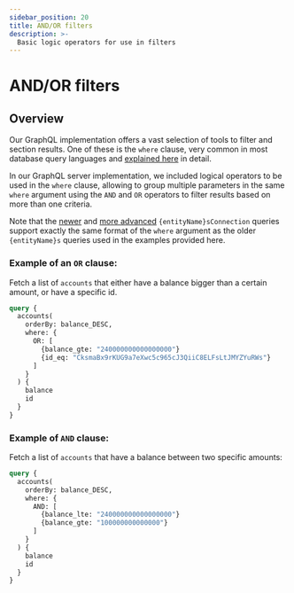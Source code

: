 ```yaml
---
sidebar_position: 20
title: AND/OR filters
description: >-
  Basic logic operators for use in filters
---
```


# AND/OR filters

## Overview

Our GraphQL implementation offers a vast selection of tools to filter and section results. One of these is the `where` clause, very common in most database query languages and [explained here](/sdk/reference/openreader-server/api/queries/#filter-query-results--search-queries) in detail.

In our GraphQL server implementation, we included logical operators to be used in the `where` clause, allowing to group multiple parameters in the same `where` argument using the `AND` and `OR` operators to filter results based on more than one criteria.

Note that the [newer](/sdk/reference/openreader-server/overview/#supported-queries) and [more advanced](/sdk/reference/openreader-server/api/paginate-query-results) `{entityName}sConnection` queries support exactly the same format of the `where` argument as the older `{entityName}s` queries used in the examples provided here.

### Example of an `OR` clause:

Fetch a list of `accounts` that either have a balance bigger than a certain amount, or have a specific id.

```graphql
query {
  accounts(
    orderBy: balance_DESC, 
    where: {
      OR: [
        {balance_gte: "240000000000000000"}
        {id_eq: "CksmaBx9rKUG9a7eXwc5c965cJ3QiiC8ELFsLtJMYZYuRWs"}
      ]
    }
  ) {
    balance
    id
  }
}

```

### Example of `AND` clause:

Fetch a list of `accounts` that have a balance between two specific amounts:

```graphql
query {
  accounts(
    orderBy: balance_DESC, 
    where: {
      AND: [
        {balance_lte: "240000000000000000"}
        {balance_gte: "100000000000000"}
      ]
    }
  ) {
    balance
    id
  }
}

```
